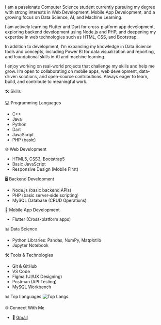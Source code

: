 I am a passionate Computer Science student currently pursuing my degree with strong interests in Web Development, Mobile App Development, and a growing focus on Data Science, AI, and Machine Learning.

I am actively learning Flutter and Dart for cross-platform app development, exploring backend development using Node.js and PHP, and deepening my expertise in web technologies such as HTML, CSS, and Bootstrap.

In addition to development, I’m expanding my knowledge in Data Science tools and concepts, including Power BI for data visualization and reporting, and foundational skills in AI and machine learning.

I enjoy working on real-world projects that challenge my skills and help me grow. I’m open to collaborating on mobile apps, web development, data-driven solutions, and open-source contributions. Always eager to learn, build, and contribute to meaningful work.

 🛠️ Skills

 💻 Programming Languages
- C++
- Java
- Python
- Dart
- JavaScript
- PHP (basic)

 🌐 Web Development
- HTML5, CSS3, Bootstrap5
- Basic JavaScript
- Responsive Design (Mobile First)

 🖥️ Backend Development
- Node.js (basic backend APIs)
- PHP (basic server-side scripting)
- MySQL Database (CRUD Operations)

 📱 Mobile App Development
- Flutter (Cross-platform apps)

 📊 Data Science
- Python Libraries: Pandas, NumPy, Matplotlib
- Jupyter Notebook

 🛠️ Tools & Technologies
- Git & GitHub
- VS Code
- Figma (UI/UX Designing)
- Postman (API Testing)
- MySQL Workbench

 📊 Top Languages
![Top Langs](https://github-readme-stats.vercel.app/api/top-langs/?username=MuhammadAhsan-MASK&layout=compact&theme=tokyonight)

 🌐 Connect With Me
- 📧 [Gmail](mailto:ahsansaeed1993@gmail.com)
  
